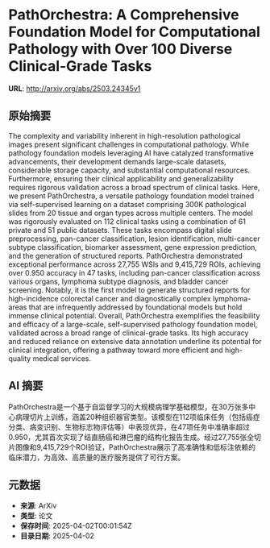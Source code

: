 # PathOrchestra: A Comprehensive Foundation Model for Computational Pathology with Over 100 Diverse Clinical-Grade Tasks

**URL**: http://arxiv.org/abs/2503.24345v1

## 原始摘要

The complexity and variability inherent in high-resolution pathological
images present significant challenges in computational pathology. While
pathology foundation models leveraging AI have catalyzed transformative
advancements, their development demands large-scale datasets, considerable
storage capacity, and substantial computational resources. Furthermore,
ensuring their clinical applicability and generalizability requires rigorous
validation across a broad spectrum of clinical tasks. Here, we present
PathOrchestra, a versatile pathology foundation model trained via
self-supervised learning on a dataset comprising 300K pathological slides from
20 tissue and organ types across multiple centers. The model was rigorously
evaluated on 112 clinical tasks using a combination of 61 private and 51 public
datasets. These tasks encompass digital slide preprocessing, pan-cancer
classification, lesion identification, multi-cancer subtype classification,
biomarker assessment, gene expression prediction, and the generation of
structured reports. PathOrchestra demonstrated exceptional performance across
27,755 WSIs and 9,415,729 ROIs, achieving over 0.950 accuracy in 47 tasks,
including pan-cancer classification across various organs, lymphoma subtype
diagnosis, and bladder cancer screening. Notably, it is the first model to
generate structured reports for high-incidence colorectal cancer and
diagnostically complex lymphoma-areas that are infrequently addressed by
foundational models but hold immense clinical potential. Overall, PathOrchestra
exemplifies the feasibility and efficacy of a large-scale, self-supervised
pathology foundation model, validated across a broad range of clinical-grade
tasks. Its high accuracy and reduced reliance on extensive data annotation
underline its potential for clinical integration, offering a pathway toward
more efficient and high-quality medical services.


## AI 摘要

PathOrchestra是一个基于自监督学习的大规模病理学基础模型，在30万张多中心病理切片上训练，涵盖20种组织器官类型。该模型在112项临床任务（包括癌症分类、病变识别、生物标志物评估等）中表现优异，在47项任务中准确率超过0.950，尤其首次实现了结直肠癌和淋巴瘤的结构化报告生成。经过27,755张全切片图像和9,415,729个ROI验证，PathOrchestra展示了高准确性和低标注依赖的临床潜力，为高效、高质量的医疗服务提供了可行方案。

## 元数据

- **来源**: ArXiv
- **类型**: 论文
- **保存时间**: 2025-04-02T00:01:54Z
- **目录日期**: 2025-04-02

